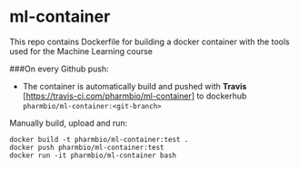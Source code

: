 # ml-container
This repo contains Dockerfile for building a docker container with the tools used for the Machine Learning course

###On every Github push:
- The container is automatically build and pushed with **Travis** [https://travis-ci.com/pharmbio/ml-container] to dockerhub `pharmbio/ml-container:<git-branch>`

Manually build, upload and run:
```
docker build -t pharmbio/ml-container:test .
docker push pharmbio/ml-container:test
docker run -it pharmbio/ml-container bash
```
